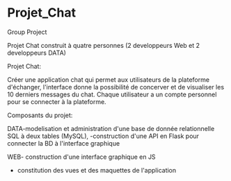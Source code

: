 # Projet_Chat
Group Project

Projet Chat construit à quatre personnes (2 developpeurs Web et 2 developpeurs DATA)

Projet Chat:

Créer une application chat qui permet aux utilisateurs de la plateforme d'échanger, l'interface donne la possibilité de concerver et de visualiser les 10 derniers messages du chat. Chaque utilisateur a un compte personnel pour se connecter à la plateforme.

Composants du projet:

DATA-modelisation et administration d'une base de donnée relationnelle SQL à deux tables (MySQL),
    -construction d'une API en Flask pour connecter la BD à l'interface graphique
    
WEB- construction d'une interface graphique en JS
   - constitution des vues et des maquettes de l'application
   
   
